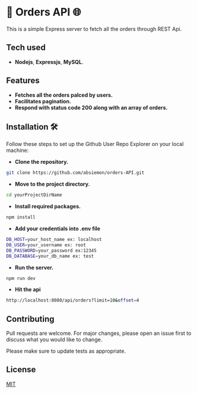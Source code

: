 # 🚀 Orders API 🌐

This is a simple Express server to fetch all the orders through REST Api.

## Tech used
- **Nodejs**, **Expressjs**, **MySQL**.

## Features

- **Fetches all the orders palced by users.**
- **Facilitates pagination.**
- **Respond with status code 200 along with an array of orders.**

## Installation 🛠️

Follow these steps to set up the Github User Repo Explorer on your local machine:

- **Clone the repository.**
```bash
git clone https://github.com/absiemon/orders-API.git
```
- **Move to the project directory.**
```bash
cd yourProjectDirName
```
- **Install required packages.**
```bash
npm install
```
- **Add your credentials into .env file**
```bash
DB_HOST=your_host_name ex: localhost
DB_USER=your_username ex: root
DB_PASSWORD=your_password ex:12345
DB_DATABASE=your_db_name ex: test
```
- **Run the server.**
```bash
npm run dev
```
- **Hit the api**
```bash
http://localhost:8080/api/orders?limit=10&offset=4
```
## Contributing

Pull requests are welcome. For major changes, please open an issue first
to discuss what you would like to change.

Please make sure to update tests as appropriate.

## License

[MIT](https://choosealicense.com/licenses/mit/)

